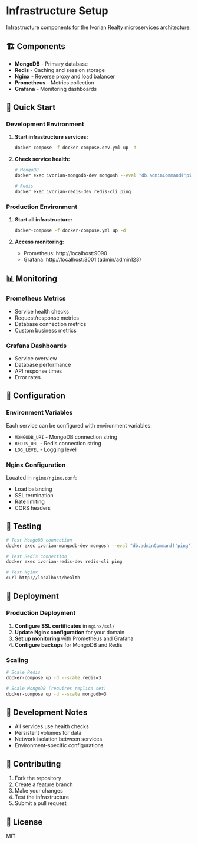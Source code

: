 # Infrastructure Setup

Infrastructure components for the Ivorian Realty microservices architecture.

## 🏗️ Components

- **MongoDB** - Primary database
- **Redis** - Caching and session storage
- **Nginx** - Reverse proxy and load balancer
- **Prometheus** - Metrics collection
- **Grafana** - Monitoring dashboards

## 🚀 Quick Start

### Development Environment

1. **Start infrastructure services:**
   ```bash
   docker-compose -f docker-compose.dev.yml up -d
   ```

2. **Check service health:**
   ```bash
   # MongoDB
   docker exec ivorian-mongodb-dev mongosh --eval "db.adminCommand('ping')"
   
   # Redis
   docker exec ivorian-redis-dev redis-cli ping
   ```

### Production Environment

1. **Start all infrastructure:**
   ```bash
   docker-compose -f docker-compose.yml up -d
   ```

2. **Access monitoring:**
   - Prometheus: http://localhost:9090
   - Grafana: http://localhost:3001 (admin/admin123)

## 📊 Monitoring

### Prometheus Metrics

- Service health checks
- Request/response metrics
- Database connection metrics
- Custom business metrics

### Grafana Dashboards

- Service overview
- Database performance
- API response times
- Error rates

## 🔧 Configuration

### Environment Variables

Each service can be configured with environment variables:

- `MONGODB_URI` - MongoDB connection string
- `REDIS_URL` - Redis connection string
- `LOG_LEVEL` - Logging level

### Nginx Configuration

Located in `nginx/nginx.conf`:
- Load balancing
- SSL termination
- Rate limiting
- CORS headers

## 🧪 Testing

```bash
# Test MongoDB connection
docker exec ivorian-mongodb-dev mongosh --eval "db.adminCommand('ping')"

# Test Redis connection
docker exec ivorian-redis-dev redis-cli ping

# Test Nginx
curl http://localhost/health
```

## 🚀 Deployment

### Production Deployment

1. **Configure SSL certificates** in `nginx/ssl/`
2. **Update Nginx configuration** for your domain
3. **Set up monitoring** with Prometheus and Grafana
4. **Configure backups** for MongoDB and Redis

### Scaling

```bash
# Scale Redis
docker-compose up -d --scale redis=3

# Scale MongoDB (requires replica set)
docker-compose up -d --scale mongodb=3
```

## 📝 Development Notes

- All services use health checks
- Persistent volumes for data
- Network isolation between services
- Environment-specific configurations

## 🤝 Contributing

1. Fork the repository
2. Create a feature branch
3. Make your changes
4. Test the infrastructure
5. Submit a pull request

## 📄 License

MIT
